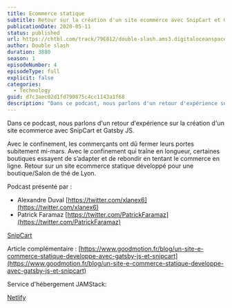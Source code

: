 ```yaml
---
title: Ecommerce statique
subtitle: Retour sur la création d'un site ecommerce avec SnipCart et Gatsby JS
publicationDate: 2020-05-11
status: published
url: https://chtbl.com/track/79E812/double-slash.ams3.digitaloceanspaces.com/DS_004_ecommerce_statique.mp3
author: Double slash
duration: 3880
season: 1
episodeNumber: 4
episodeType: full
explicit: false
categories:
  - Technology
guid: d7c3aec02d1fd799875c4cc1143a1f68
description: "Dans ce podcast, nous parlons d'un retour d'expérience sur la création d'un site ecommerce avec SnipCart et Gatsby JS. Avec le confinement, les commerçants ont dû fermer leurs portes subitement mi-mars. Avec le confinement qui traîne en longueur, certaines boutiques essayent de s’adapter et de rebondir en tentant le commerce en ligne. Retour sur un site ecommerce statique développé pour une boutique/Salon de thé de Lyon. Podcast présenté par : Alexandre Duval https://twitter.com/xlanex6 Patrick Faramaz https://twitter.com/PatrickFaramaz SnipCart Article complémentaire : https://www.goodmotion.fr/blog/un-site-e-commerce-statique-developpe-avec-gatsby-js-et-snipcart Service d'hébergement JAMStack: Netlify"
---
```


Dans ce podcast, nous parlons d'un retour d'expérience sur la création d'un site ecommerce avec SnipCart et Gatsby JS.

Avec le confinement, les commerçants ont dû fermer leurs portes subitement mi-mars. Avec le confinement qui traîne en longueur, certaines boutiques essayent de s’adapter et de rebondir en tentant le commerce en ligne.
Retour sur un site ecommerce statique développé pour une boutique/Salon de thé de Lyon.

Podcast présenté par :

- Alexandre Duval [https://twitter.com/xlanex6](https://twitter.com/xlanex6)
- Patrick Faramaz [https://twitter.com/PatrickFaramaz](https://twitter.com/PatrickFaramaz)

[SnipCart](https://snipcart.com/)

Article complémentaire :
[https://www.goodmotion.fr/blog/un-site-e-commerce-statique-developpe-avec-gatsby-js-et-snipcart](https://www.goodmotion.fr/blog/un-site-e-commerce-statique-developpe-avec-gatsby-js-et-snipcart)

Service d'hébergement JAMStack:

[Netlify](https://www.netlify.com/)
